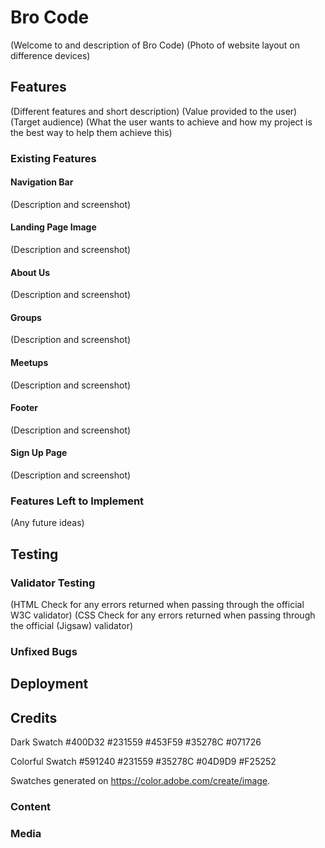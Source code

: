 # Bro Code
(Welcome to and description of Bro Code)
(Photo of website layout on difference devices)

## Features
(Different features and short description)
(Value provided to the user)
(Target audience)
(What the user wants to achieve and how my project is the best way to help them achieve this)

### Existing Features
#### Navigation Bar
(Description and screenshot)
#### Landing Page Image
(Description and screenshot)
#### About Us
(Description and screenshot)
#### Groups
(Description and screenshot)
#### Meetups
(Description and screenshot)
#### Footer
(Description and screenshot)
#### Sign Up Page
(Description and screenshot)

### Features Left to Implement
(Any future ideas)

## Testing
### Validator Testing
(HTML
Check for any errors returned when passing through the official W3C validator)
(CSS
Check for any errors returned when passing through the official (Jigsaw) validator)

### Unfixed Bugs

## Deployment

## Credits
Dark Swatch
#400D32
#231559
#453F59
#35278C
#071726

Colorful Swatch
#591240
#231559
#35278C
#04D9D9
#F25252

Swatches generated on https://color.adobe.com/create/image.

### Content

### Media
